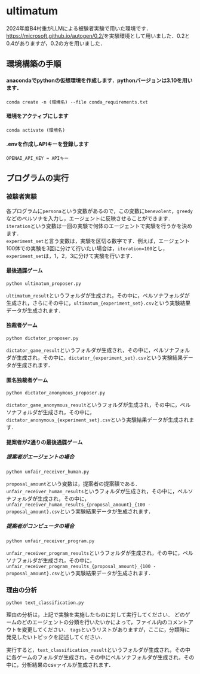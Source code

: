 # ultimatum

2024年度B4村重がLLMによる被験者実験で用いた環境です．<br>
<https://microsoft.github.io/autogen/0.2/>を実験環境として用いました．0.2と0.4がありますが，0.2の方を用いました．


## 環境構築の手順
#### anacondaでpythonの仮想環境を作成します．pythonバージョンは3.10を用います． <br>

`conda create -n (環境名) --file conda_requirements.txt`<br>

#### 環境をアクティブにします<br>

`conda activate (環境名)`<br>

#### .envを作成しAPIキーを登録します

`OPENAI_API_KEY = APIキー`


## プログラムの実行
### 被験者実験
各プログラムに`persona`という変数があるので，この変数に`benevolent`，`greedy`などのペルソナを入力し，エージェントに反映させることができます．<br>
`iteration`という変数は一回の実験で何体のエージェントで実験を行うかを決めます．<br>
`experiment_set`と言う変数は，実験を区切る数字です．例えば，エージェント100体での実験を3回に分けて行いたい場合は，`iteration=100`とし，`experiment_set`は，1，2，3に分けて実験を行います．

#### 最後通牒ゲーム
`python ultimatum_proposer.py`<br>

`ultimatum_result`というフォルダが生成され，その中に，ペルソナフォルダが生成され，さらにその中に，`ultimatum_{experiment_set}.csv`という実験結果データが生成されます．

#### 独裁者ゲーム
`python dictator_proposer.py`<br>

`dictator_game_result`というフォルダが生成され，その中に，ペルソナフォルダが生成され，その中に，`dictator_{experiment_set}.csv`という実験結果データが生成されます．

#### 匿名独裁者ゲーム

`python dictator_anonymous_proposer.py`<br>

`dictator_game_anonymous_result`というフォルダが生成され，その中に，ペルソナフォルダが生成され，その中に，`dictator_anonymous_{experiment_set}.csv`という実験結果データが生成されます．

#### 提案者が2通りの最後通牒ゲーム
##### 提案者がエージェントの場合

`python unfair_receiver_human.py`<br>

`proposal_amount`という変数は，提案者の提案額である．<br>
`unfair_receiver_human_results`というフォルダが生成され，その中に，ペルソナフォルダが生成され，その中に，`unfair_receiver_human_results_{proposal_amount}_{100 - proposal_amount}.csv`という実験結果データが生成されます．


##### 提案者がコンピュータの場合

`python unfair_receiver_program.py`<br>

`unfair_receiver_program_results`というフォルダが生成され，その中に，ペルソナフォルダが生成され，その中に，`unfair_receiver_program_results_{proposal_amount}_{100 - proposal_amount}.csv`という実験結果データが生成されます．

### 理由の分析
`python text_classification.py`<br>

理由の分析は，上記で実験を実施したものに対して実行してください．
どのゲームのどのエージェントの分類を行いたいかによって，ファイル内のコメントアウトを変更してください．
`tags`というリストがありますが，ここに，分類時に発見したいトピックを記述してください．<br>

実行すると，`text_classification_result`というフォルダが生成され，その中に各ゲームのフォルダが生成され，その中にペルソナフォルダが生成され，その中に，分析結果のcsvァイルが生成されます．

